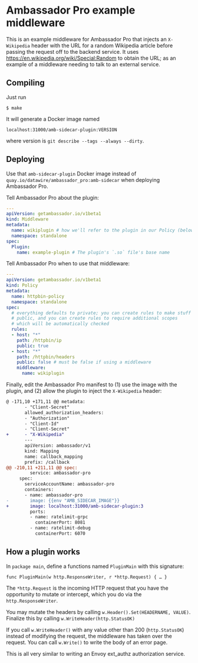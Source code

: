 # Ambassador Pro example middleware

This is an example middleware for Ambassador Pro that injects an
`X-Wikipedia` header with the URL for a random Wikipedia article
before passing the request off to the backend service.  It uses
https://en.wikipedia.org/wiki/Special:Random to obtain the URL; as an
example of a middleware needing to talk to an external service.

## Compiling

Just run

	$ make

It will generate a Docker image named

	localhost:31000/amb-sidecar-plugin:VERSION
	
where version is `git describe --tags --always --dirty`.

## Deploying

Use that `amb-sidecar-plugin` Docker image instead of
`quay.io/datawire/ambassador_pro:amb-sidecar` when deploying
Ambassador Pro.

Tell Ambassador Pro about the plugin:

```yaml
---
apiVersion: getambassador.io/v1beta1
kind: Middleware
metadata:
  name: wikiplugin # how we'll refer to the plugin in our Policy (below)
  namespace: standalone
spec:
  Plugin:
    name: example-plugin # The plugin's `.so` file's base name
```

Tell Ambassador Pro when to use that middleware:

```yaml
---
apiVersion: getambassador.io/v1beta1
kind: Policy
metadata:
  name: httpbin-policy
  namespace: standalone
spec:
  # everything defaults to private; you can create rules to make stuff
  # public, and you can create rules to require additional scopes
  # which will be automatically checked
  rules:
  - host: "*"
    path: /httpbin/ip
    public: true
  - host: "*"
    path: /httpbin/headers
    public: false # must be false if using a middleware
    middleware:
      name: wikiplugin
```

Finally, edit the Ambassador Pro manifest to (1) use the image with
the plugin, and (2) allow the plugin to inject the `X-Wikipedia`
header:

```patch
@ -171,10 +171,11 @@ metadata:
       - "Client-Secret"
       allowed_authorization_headers:
       - "Authorization"
       - "Client-Id"
       - "Client-Secret"
+      - "X-Wikipedia"
       ---
       apiVersion: ambassador/v1
       kind: Mapping
       name: callback_mapping
       prefix: /callback
@@ -210,11 +211,11 @@ spec:
         service: ambassador-pro
     spec:
       serviceAccountName: ambassador-pro
       containers:
       - name: ambassador-pro
-        image: {{env "AMB_SIDECAR_IMAGE"}}
+        image: localhost:31000/amb-sidecar-plugin:3
         ports:
         - name: ratelimit-grpc
           containerPort: 8081
         - name: ratelimit-debug
           containerPort: 6070
```

## How a plugin works

In `package main`, define a functions named `PluginMain` with this
signature:

	func PluginMain(w http.ResponseWriter, r *http.Request) { … }

The `*http.Request` is the incoming HTTP request that you have the
opportunity to mutate or intercept, which you do via the
`http.ResponseWriter`.

You may mutate the headers by calling `w.Header().Set(HEADERNAME,
VALUE)`.  Finalize this by calling `w.WriteHeader(http.StatusOK)`

If you call `w.WriteHeader()` with any value other than 200
(`http.StatusOK`) instead of modifying the request, the middleware has
taken over the request.  You can call `w.Write()` to write the body of
an error page.

This is all very similar to writing an Envoy ext_authz authorization
service.
